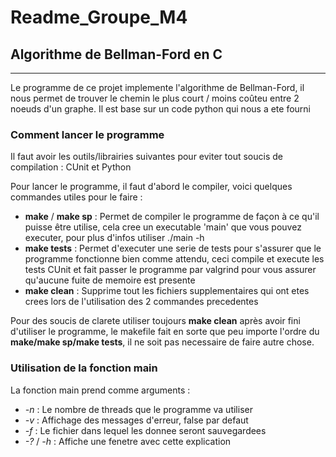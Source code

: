 # Readme_Groupe_M4

## Algorithme de Bellman-Ford en C

***

Le programme de ce projet implemente l'algorithme de Bellman-Ford, il nous permet de trouver le chemin le plus court / moins coûteu entre 2 noeuds d'un graphe. 
Il est base sur un code python qui nous a ete fourni

### Comment lancer le programme

Il faut avoir les outils/librairies suivantes pour eviter tout soucis de compilation : CUnit et Python 

Pour lancer le programme, il faut d'abord le compiler, voici quelques commandes utiles pour le faire :
 - **make** / **make sp** : Permet de compiler le programme de façon à ce qu'il puisse être utilise, cela cree un executable 'main' que vous pouvez executer, pour plus d'infos utiliser ./main -h
 - **make tests** : Permet d'executer une serie de tests pour s'assurer que le programme fonctionne bien comme attendu, ceci compile et execute les tests CUnit et fait passer le programme par valgrind pour vous assurer qu'aucune fuite de memoire est presente
 - **make clean** : Supprime tout les fichiers supplementaires qui ont etes crees lors de l'utilisation des 2 commandes precedentes 

Pour des soucis de clarete utiliser toujours **make clean** après avoir fini d'utiliser le programme, le makefile fait en sorte que peu importe l'ordre du **make/make sp/make tests**, il ne soit pas necessaire de faire autre chose.  

### Utilisation de la fonction main 

La fonction main prend comme arguments : 
 - *-n* : Le nombre de threads que le programme va utiliser 
 - *-v* : Affichage des messages d'erreur, false par defaut
 - *-f* : Le fichier dans lequel les donnee seront sauvegardees
 - *-?* / *-h* : Affiche une fenetre avec cette explication 
